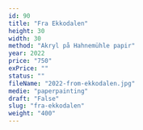 ```yaml
---
id: 90
title: "Fra Ekkodalen"
height: 30
width: 30
method: "Akryl på Hahnemühle papir"
year: 2022
price: "750"
exPrice: ""
status: ""
fileName: "2022-from-ekkodalen.jpg"
medie: "paperpainting"
draft: "False"
slug: "fra-ekkodalen"
weight: "400"
---
```

